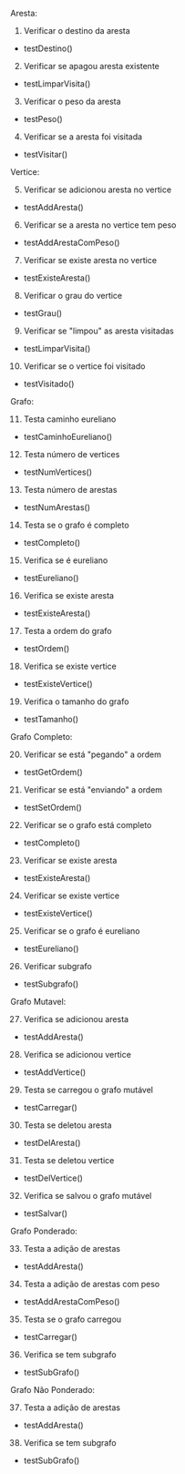 Aresta:

1. Verificar o destino da aresta
 - testDestino()
2. Verificar se apagou aresta existente
 - testLimparVisita()
3. Verificar o peso da aresta
 - testPeso()
4. Verificar se a aresta foi visitada
 - testVisitar()

Vertice:

5. Verificar se adicionou aresta no vertice
 - testAddAresta()
6. Verificar se a aresta no vertice tem peso
 - testAddArestaComPeso()
7. Verificar se existe aresta no vertice 
 - testExisteAresta()
8. Verificar o grau do vertice
 - testGrau()
9. Verificar se "limpou" as aresta visitadas 
 - testLimparVisita()
10. Verificar se o vertice foi visitado
 - testVisitado()

Grafo:

11. Testa caminho eureliano
 - testCaminhoEureliano()
12. Testa número de vertices
 - testNumVertices()
13. Testa número de arestas
 - testNumArestas()
14. Testa se o grafo é completo
 - testCompleto()
15. Verifica se é eureliano
 - testEureliano()
16. Verifica se existe aresta
 - testExisteAresta()
17. Testa a ordem do grafo
 - testOrdem()
18. Verifica se existe vertice 
 - testExisteVertice()
19. Verifica o tamanho do grafo
 - testTamanho() 

Grafo Completo:

20. Verificar se está "pegando" a ordem
 - testGetOrdem()
21. Verificar se está "enviando" a ordem
 - testSetOrdem()
22. Verificar se o grafo está completo
 - testCompleto()
23. Verificar se existe aresta
 - testExisteAresta()
24. Verificar se existe vertice
 - testExisteVertice()
25. Verificar se o grafo é eureliano
 - testEureliano()
26. Verificar subgrafo
 - testSubgrafo()

Grafo Mutavel:

27. Verifica se adicionou aresta
 - testAddAresta() 
28. Verifica se adicionou vertice
 - testAddVertice()
29. Testa se carregou o grafo mutável
 - testCarregar()
30. Testa se deletou aresta
 - testDelAresta()
31. Testa se deletou vertice
 - testDelVertice() 
32. Verifica se salvou o grafo mutável
 - testSalvar() 


Grafo Ponderado:

33. Testa a adição de arestas
 - testAddAresta()
34. Testa a adição de arestas com peso
 - testAddArestaComPeso()
35. Testa se o grafo carregou
 - testCarregar() 
36. Verifica se tem subgrafo
 - testSubGrafo() 

Grafo Não Ponderado:

37. Testa a adição de arestas
 - testAddAresta() 
38. Verifica se tem subgrafo
 - testSubGrafo() 
